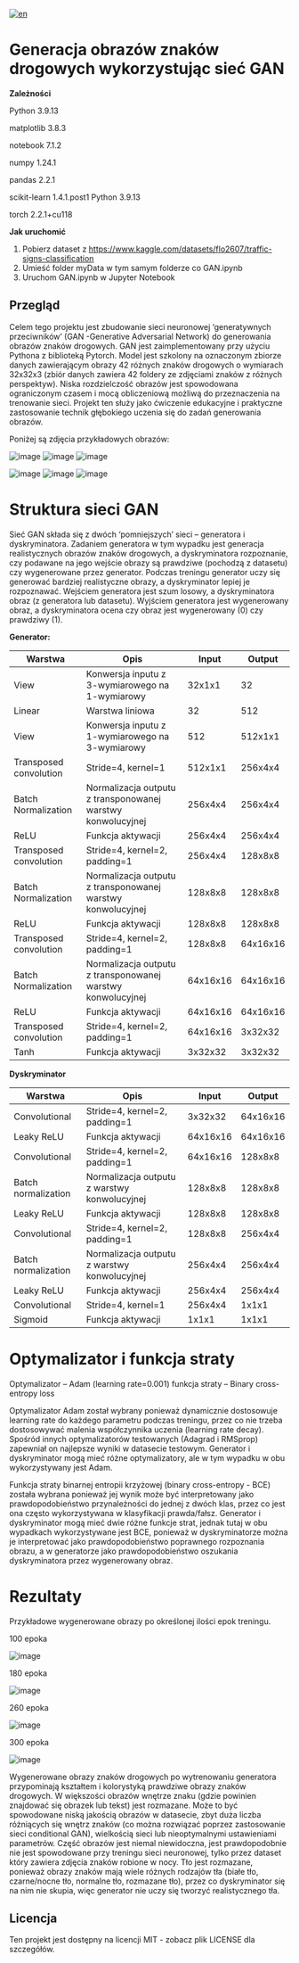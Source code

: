 [![en](https://img.shields.io/badge/language-EN-blue.svg)](https://github.com/pzemla/Road-sign-images-generation-using-GAN/blob/main/README.md)

# Generacja obrazów znaków drogowych wykorzystując sieć GAN

**Zależności**

Python 3.9.13

matplotlib 3.8.3

notebook 7.1.2

numpy 1.24.1

pandas  2.2.1

scikit-learn 1.4.1.post1 Python 3.9.13

torch 2.2.1+cu118

**Jak uruchomić**
1. Pobierz dataset z https://www.kaggle.com/datasets/flo2607/traffic-signs-classification
2. Umieść folder myData w tym samym folderze co GAN.ipynb
3. Uruchom GAN.ipynb w Jupyter Notebook

## Przegląd
Celem tego projektu jest zbudowanie sieci neuronowej ‘generatywnych przeciwników’ (GAN -Generative Adversarial Network) do generowania obrazów znaków drogowych. GAN jest zaimplementowany przy użyciu Pythona z biblioteką Pytorch. Model jest szkolony na oznaczonym zbiorze danych zawierającym obrazy 42 różnych znaków drogowych o wymiarach 32x32x3 (zbiór danych zawiera 42 foldery ze zdjęciami znaków z różnych perspektyw). Niska rozdzielczość obrazów jest spowodowana ograniczonym czasem i mocą obliczeniową możliwą do przeznaczenia na trenowanie sieci. Projekt ten służy jako ćwiczenie edukacyjne i praktyczne zastosowanie technik głębokiego uczenia się do zadań generowania obrazów.

Poniżej są zdjęcia przykładowych obrazów:

![image](https://github.com/pzemla/Road-sign-images-generation-using-GAN/assets/135070990/792960b2-49cf-486b-a8ab-ed02187661fd)
![image](https://github.com/pzemla/Road-sign-images-generation-using-GAN/assets/135070990/ac42f213-ca5c-47e7-8a3f-9a4e955e6ab2)
![image](https://github.com/pzemla/Road-sign-images-generation-using-GAN/assets/135070990/66345175-ee70-45e0-8584-4718746b4412)

![image](https://github.com/pzemla/Road-sign-images-generation-using-GAN/assets/135070990/4881b98d-4607-4530-bee8-caff6c8547a5)
![image](https://github.com/pzemla/Road-sign-images-generation-using-GAN/assets/135070990/85d1c0f7-620a-45ce-9476-387fd9b9e14f)
![image](https://github.com/pzemla/Road-sign-images-generation-using-GAN/assets/135070990/cf30cbb8-fc62-483b-8dc2-36df41ef23d8)

# Struktura sieci GAN

Sieć GAN składa się z dwóch ‘pomniejszych’ sieci – generatora i dyskryminatora. Zadaniem generatora w tym wypadku jest generacja realistycznych obrazów znaków drogowych, a dyskryminatora rozpoznanie, czy podawane na jego wejście obrazy są prawdziwe (pochodzą z datasetu) czy wygenerowane przez generator. Podczas treningu generator uczy się generować bardziej realistyczne obrazy, a dyskryminator lepiej je rozpoznawać. Wejściem generatora jest szum losowy, a dyskryminatora obraz (z generatora lub datasetu). Wyjściem generatora jest wygenerowany obraz, a dyskryminatora ocena czy obraz jest wygenerowany (0) czy prawdziwy (1).

**Generator:**

|Warstwa|Opis|Input|Output|
| ------------- | ------------- | ------------- | ------------- |
|View|Konwersja inputu z 3-wymiarowego na 1-wymiarowy|32x1x1|32|
|Linear|Warstwa liniowa|32|512|
|View|Konwersja inputu z 1-wymiarowego na 3-wymiarowy|512|512x1x1|
|Transposed convolution|Stride=4, kernel=1|512x1x1|256x4x4|
|Batch Normalization|Normalizacja outputu z transponowanej warstwy konwolucyjnej|256x4x4|256x4x4|
|ReLU|Funkcja aktywacji|256x4x4|256x4x4|
|Transposed convolution|Stride=4, kernel=2, padding=1|256x4x4|128x8x8|
|Batch Normalization|Normalizacja outputu z transponowanej warstwy konwolucyjnej|128x8x8|128x8x8|
|ReLU|Funkcja aktywacji|128x8x8|128x8x8|
|Transposed convolution|Stride=4, kernel=2, padding=1|128x8x8|64x16x16|
|Batch Normalization|Normalizacja outputu z transponowanej warstwy konwolucyjnej|64x16x16|64x16x16|
|ReLU|Funkcja aktywacji|64x16x16|64x16x16|
|Transposed convolution|Stride=4, kernel=2, padding=1|64x16x16|3x32x32|
|Tanh|Funkcja aktywacji|3x32x32|3x32x32|

**Dyskryminator**

|Warstwa|Opis|Input|Output|
| ------------- | ------------- | ------------- | ------------- |
|Convolutional|Stride=4, kernel=2, padding=1|3x32x32|64x16x16|
|Leaky ReLU|Funkcja aktywacji|64x16x16|64x16x16|
|Convolutional|Stride=4, kernel=2, padding=1|64x16x16|128x8x8|
|Batch normalization|Normalizacja outputu z warstwy konwolucyjnej|128x8x8|128x8x8|
|Leaky ReLU|Funkcja aktywacji|128x8x8|128x8x8|
|Convolutional|Stride=4, kernel=2, padding=1|128x8x8|256x4x4|
|Batch normalization|Normalizacja outputu z warstwy konwolucyjnej|256x4x4|256x4x4|
|Leaky ReLU|Funkcja aktywacji|256x4x4|256x4x4|
|Convolutional|Stride=4, kernel=1|256x4x4|1x1x1|
|Sigmoid|Funkcja aktywacji|1x1x1|1x1x1|

# Optymalizator i funkcja straty

Optymalizator – Adam (learning rate=0.001)
funkcja straty – Binary cross-entropy loss

Optymalizator Adam został wybrany ponieważ dynamicznie dostosowuje learning rate do każdego parametru podczas treningu, przez co nie trzeba dostosowywać malenia współczynnika uczenia (learning rate decay). Spośród innych optymalizatorów testowanych (Adagrad i RMSprop) zapewniał on najlepsze wyniki w datasecie testowym. Generator i dyskryminator mogą mieć różne optymalizatory, ale w tym wypadku w obu wykorzystywany jest Adam.

Funkcja straty binarnej entropii krzyżowej (binary cross-entropy - BCE) została wybrana ponieważ jej wynik może być interpretowany jako prawdopodobieństwo przynależności do jednej z dwóch klas, przez co jest ona często wykorzystywana w klasyfikacji prawda/fałsz. Generator i dyskryminator mogą mieć dwie różne funkcje strat, jednak tutaj w obu wypadkach wykorzystywane jest BCE, ponieważ w dyskryminatorze można je interpretować jako prawdopodobieństwo poprawnego rozpoznania obrazu, a w generatorze jako prawdopodobieństwo oszukania dyskryminatora przez wygenerowany obraz.

# Rezultaty

Przykładowe wygenerowane obrazy po określonej ilości epok treningu.

100 epoka

![image](https://github.com/pzemla/Road-sign-images-generation-using-GAN/assets/135070990/7dfe3797-8e39-4fc3-8ef7-2967a8f50ff7)

180 epoka

![image](https://github.com/pzemla/Road-sign-images-generation-using-GAN/assets/135070990/68631bcf-9b97-41d7-8837-2abfd123588d)

260 epoka

![image](https://github.com/pzemla/Road-sign-images-generation-using-GAN/assets/135070990/35fd3e61-8581-4151-aa1b-849d01e838ff)

300 epoka

![image](https://github.com/pzemla/Road-sign-images-generation-using-GAN/assets/135070990/5ccfc09d-23a9-41be-80c4-a33dea4f2585)

Wygenerowane obrazy znaków drogowych po wytrenowaniu generatora przypominają kształtem i kolorystyką prawdziwe obrazy znaków drogowych. W większości obrazów wnętrze znaku (gdzie powinien znajdować się obrazek lub tekst) jest rozmazane. Może to być spowodowane niską jakością obrazów w datasecie, zbyt duża liczba różniących się wnętrz znaków (co można rozwiązać poprzez zastosowanie sieci conditional GAN), wielkością sieci lub nieoptymalnymi ustawieniami parametrów. Część obrazów jest niemal niewidoczna, jest prawdopodobnie nie jest spowodowane przy treningu sieci neuronowej, tylko przez dataset który zawiera zdjęcia znaków robione w nocy. Tło jest rozmazane, ponieważ obrazy znaków mają wiele różnych rodzajów tła (białe tło, czarne/nocne tło, normalne tło, rozmazane tło), przez co dyskryminator się na nim nie skupia, więc generator nie uczy się tworzyć realistycznego tła.

## Licencja

Ten projekt jest dostępny na licencji MIT - zobacz plik LICENSE dla szczegółów.
